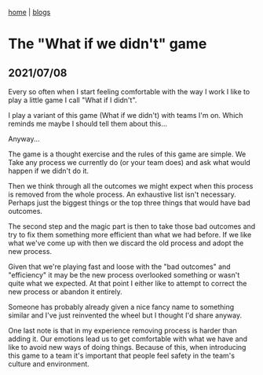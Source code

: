 [home](../../index) | [blogs](../../blogs)

# The "What if we didn't" game
## 2021/07/08

Every so often when I start feeling comfortable with the way I work I like to play a little game I call "What if I didn't".

I play a variant of this game (What if we didn't) with teams I'm on. Which reminds me maybe I should tell them about this...

Anyway...

The game is a thought exercise and the rules of this game are simple. We Take any process we currently do (or your team does) and ask what would happen if we didn't do it.

Then we think through all the outcomes we might expect when this process is removed from the whole process. An exhaustive list isn't necessary. Perhaps just the biggest things or the top three things that would have bad outcomes.

The second step and the magic part is then to take those bad outcomes and try to fix them something more efficient than what we had before. If we like what we've come up with then we discard the old process and adopt the new process.

Given that we're playing fast and loose with the "bad outcomes" and "efficiency" it may be the new process overlooked something or wasn't quite what we expected. At that point I either like to attempt to correct the new process or abandon it entirely.

Someone has probably already given a nice fancy name to something similar and I've just reinvented the wheel but I thought I'd share anyway.

One last note is that in my experience removing process is harder than adding it. Our emotions lead us to get comfortable with what we have and like to avoid new ways of doing things. Because of this, when introducing this game to a team it's important that people feel safety in the team's culture and environment.